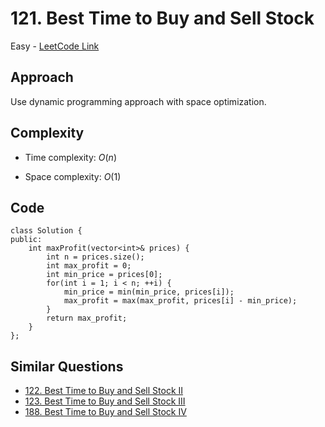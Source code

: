 # 121. Best Time to Buy and Sell Stock

Easy - [LeetCode Link](https://leetcode.com/problems/best-time-to-buy-and-sell-stock)

## Approach
Use dynamic programming approach with space optimization.

## Complexity
- Time complexity: $O(n)$

- Space complexity: $O(1)$

## Code
```
class Solution {
public:
    int maxProfit(vector<int>& prices) {
        int n = prices.size();
        int max_profit = 0;
        int min_price = prices[0];
        for(int i = 1; i < n; ++i) {
            min_price = min(min_price, prices[i]);
            max_profit = max(max_profit, prices[i] - min_price);
        }
        return max_profit;
    }
};
```

## Similar Questions
- [122. Best Time to Buy and Sell Stock II](./122.BestTimeToBuyAndSellStockII.md)
- [123. Best Time to Buy and Sell Stock III](./123.BestTimeToBuyAndSellStocIII.md)
- [188. Best Time to Buy and Sell Stock IV](./188.BestTimeToBuyAndSellStockIV.md)
